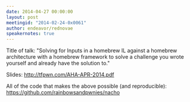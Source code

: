 ```yaml
---
date: 2014-04-27 00:00:00
layout: post
meetingid: "2014-02-24-0x0061"
author: endeavor/rednovae
speakernotes: true
---
```


Title of talk: "Solving for Inputs in a homebrew IL against a homebrew architecture with a homebrew framework to solve a challenge you wrote yourself and already have the solution to."

Slides: http://tfpwn.com/AHA-APR-2014.pdf

All of the code that makes the above possible (and reproducible): https://github.com/rainbowsandpwnies/nacho
